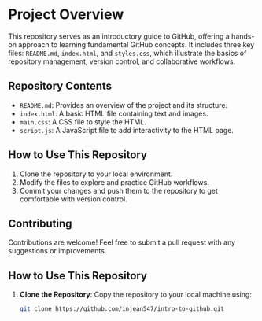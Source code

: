 # Project Overview
This repository serves as an introductory guide to GitHub, offering a hands-on approach to learning fundamental GitHub concepts. It includes three key files: `README.md`, `index.html`, and `styles.css`, which illustrate the basics of repository management, version control, and collaborative workflows.

## Repository Contents
- `README.md`: Provides an overview of the project and its structure.
- `index.html`: A basic HTML file containing text and images.
- `main.css`: A CSS file to style the HTML.
- `script.js`: A JavaScript file to add interactivity to the HTML page.

## How to Use This Repository
1. Clone the repository to your local environment.
2. Modify the files to explore and practice GitHub workflows.
3. Commit your changes and push them to the repository to get comfortable with version control.

## Contributing
Contributions are welcome! Feel free to submit a pull request with any suggestions or improvements.

## How to Use This Repository

1. **Clone the Repository**: Copy the repository to your local machine using:
   ```bash
   git clone https://github.com/injean547/intro-to-github.git
